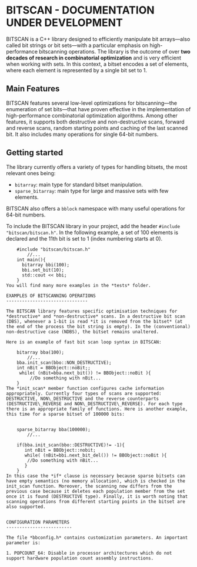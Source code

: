 BITSCAN  - DOCUMENTATION UNDER DEVELOPMENT
===================
BITSCAN is a C++ library designed to efficiently manipulate bit arrays—also called bit strings or bit sets—with a particular emphasis on high-performance bitscanning operations. The library is the outcome of over **two decades of research in combinatorial optimization** and is very efficient when working with sets. In this context, a bitset encodes a set of elements, where each element is represented by a single bit set to 1.

Main Features
-------------------------------
BITSCAN features several low-level optimizations for bitscanning—the enumeration of set bits—that have proven effective in the implementation of high-performance combinatorial optimization algorithms. Among other features, it supports both destructive and non-destructive scans, forward and reverse scans, random starting points and caching of the last scanned bit. It also includes many operations for single 64-bit numbers.

Getting started
-------------------------------
The library currently offers a variety of types for handling bitsets, the most relevant ones being:

- `bitarray`: main type for standard bitset manipulation. 
- `sparse_bitarray`: main type for large and massive sets with few elements.

BITSCAN also offers a `bblock` namespace with many useful operations for 64-bit numbers.

To include the BITSCAN library in your project, add the header `#include "bitscan/bitscan.h"`. In the following example, a set of 100 elements is declared and the 11th bit is set to 1 (index numbering starts at 0). 

``` plaintext
    #include "bitscan/bitscan.h"
    	//...
	int main(){
   	  bitarray bbi(100);
  	  bbi.set_bit(10);
   	  std::cout << bbi;
  	}    
You will find many more examples in the *tests* folder.  

EXAMPLES OF BITSCANNING OPERATIONS
-------------------------------

The BITSCAN library features specific optimisation techniques for *destructive* and *non-destructive* scans. In a destructive bit scan (DBS), whenever a 1-bit is read *it is removed from the bitset* (at the end of the process the bit string is empty). In the (conventional) non-destructive case (NDBS), the bitset remains unaltered. 

Here is an example of fast bit scan loop syntax in BITSCAN:

    bitarray bba(100);
    	//...
	bba.init_scan(bbo::NON_DESTRUCTIVE);
   	int nBit = BBObject::noBit;;
  	 while( (nBit=bba.next_bit()) != BBObject::noBit ){
   	     //Do something with nBit...
  	}   
The *init_scan* member function configures cache information appropriately. Currently four types of scans are supported: DESTRUCTIVE, NON\_DESTRUCTIVE and the reverse counterparts (DESTRUCTIVE\_REVERSE and NON\_DESTRUCTIVE\_REVERSE). For each type there is an appropriate family of functions. Here is another example, this time for a sparse bitset of 100000 bits:


    sparse_bitarray bba(100000);
    	//...

    if(bba.init_scan(bbo::DESTRUCTIVE)!= -1){
	   int nBit = BBObject::nobit;
   	   while( (nBit=bbi.next_bit_del()) != BBObject::noBit ){
		//Do something with nBit...
	   }
	}
In this case the *if* clause is necessary because sparse bitsets can have empty semantics (no memory allocation), which is checked in the init_scan function. Moreover, the scanning now differs from the previous case because it deletes each population member from the set once it is found (DESTRUCTIVE type). Finally, it is worth noting that scanning operations from different starting points in the bitset are also supported.


CONFIGURATION PARAMETERS
-------------------------

The file *bbconfig.h* contains customization parameters. An important parameter is:

1. POPCOUNT_64: Disable in processor architectures which do not support hardware population count assembly instructions. 


